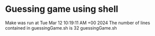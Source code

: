 # Guessing game using shell
Make was run at 
Tue Mar 12 10:19:11 AM +00 2024
The number of lines contained in guessingGame.sh is 
32 guessingGame.sh
